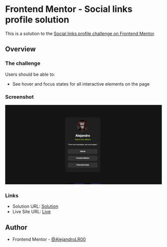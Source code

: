 # Frontend Mentor - Social links profile solution

This is a solution to the [Social links profile challenge on Frontend Mentor](https://www.frontendmentor.io/challenges/social-links-profile-UG32l9m6dQ).

## Overview

### The challenge

Users should be able to:

- See hover and focus states for all interactive elements on the page

### Screenshot

![](./assets/images/captura.jpeg)

### Links

- Solution URL: [Solution](https://your-solution-url.com)
- Live Site URL: [Live](https://alejandrolr00.github.io/social-link/)


## Author

- Frontend Mentor - [@AlejandroLR00](https://www.frontendmentor.io/profile/AlejandroLR00)
